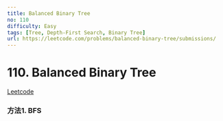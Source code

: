 ```yaml
---
title: Balanced Binary Tree
no: 110
difficulty: Easy
tags: [Tree, Depth-First Search, Binary Tree]
url: https://leetcode.com/problems/balanced-binary-tree/submissions/
---
```


# 110. Balanced Binary Tree

[Leetcode](https://leetcode.com/problems/balanced-binary-tree/submissions/)

### 方法1. BFS